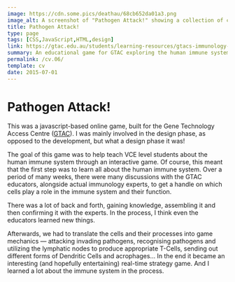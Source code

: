 ```yaml
---
image: https://cdn.some.pics/deathau/68cb652da01a3.png
image_alt: A screenshot of "Pathogen Attack!" showing a collection of cells and bacteria within the body. A macrophage is selected for commanding.
title: Pathogen Attack!
type: page
tags: [CSS,JavaScript,HTML,design]
link: https://gtac.edu.au/students/learning-resources/gtacs-immunology-game/
summary: An educational game for GTAC exploring the human immune system
permalink: /cv.06/
template: cv
date: 2015-07-01
---
```


# Pathogen Attack!

This was a javascript-based online game, built for the Gene Technology Access Centre
([GTAC](https://gtac.edu.au/)). I was mainly involved in the design phase, as opposed
to the development, but what a design phase it was!

The goal of this game was to help teach VCE level students about the human immune
system through an interactive game. Of course, this meant that the first step was to
learn all about the human immune system. Over a period of many weeks, there were many
discussions with the GTAC educators, alongside actual immunology experts, to get a
handle on which cells play a role in the immune system and their function.

There was a lot of back and forth, gaining knowledge, assembling it and then
confirming it with the experts. In the process, I think even the educators learned new
things.

Afterwards, we had to translate the cells and their processes into game mechanics —
attacking invading pathogens, recognising pathogens and utilizing the lymphatic nodes 
to produce appropriate T-Cells, sending out different forms of Dendritic Cells and 
acrophages... In the end it became an interesting (and hopefully entertaining)
real-time strategy game. And I learned a lot about the immune system in the process.